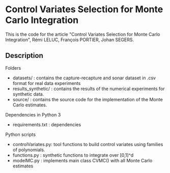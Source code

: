 # Control Variates Selection for Monte Carlo Integration

This is the code for the article "Control Variates Selection for Monte Carlo Integration", Rémi LELUC, François PORTIER, Johan SEGERS.

## Description

Folders
- datasets/          : contains the capture-recapture and sonar dataset in .csv format for real data experiments
- results_synthetic/ : contains the results of the numerical experiments for synthetic data.
- source/            : contains the source code for the implementation of the Monte Carlo estimates.

Dependencies in Python 3
- requirements.txt : dependencies

Python scripts
- controlVariates.py: tool functions to build control variates using families of polynomials.
- functions.py      : synthetic functions to integrate over [0,1]^d
- modelMC.py        : implements main class CVMC() with all Monte Carlo estimates

